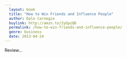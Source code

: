 ```yaml
---
  layout: book
  title: "How to Win Friends and Influence People"
  author: Dale Carnegie
  buylink: http://amzn.to/2yGpzQ6
  permalink: /how-to-win-friends-and-influence-people/
  genre: business
  date: 2013-04-24
---
```


Review...